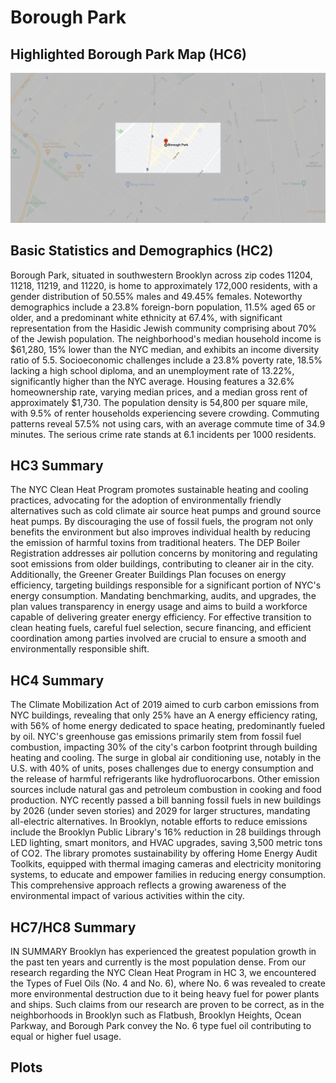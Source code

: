# Borough Park

## Highlighted Borough Park Map (HC6)

![Highlighted Map](images/highlighted_boroughpark_map.png)


## Basic Statistics and Demographics (HC2)

Borough Park, situated in southwestern Brooklyn across zip codes 11204, 11218, 11219, and 11220, is home to approximately 172,000 residents, with a gender distribution of 50.55% males and 49.45% females. Noteworthy demographics include a 23.8% foreign-born population, 11.5% aged 65 or older, and a predominant white ethnicity at 67.4%, with significant representation from the Hasidic Jewish community comprising about 70% of the Jewish population. The neighborhood's median household income is $61,280, 15% lower than the NYC median, and exhibits an income diversity ratio of 5.5. Socioeconomic challenges include a 23.8% poverty rate, 18.5% lacking a high school diploma, and an unemployment rate of 13.22%, significantly higher than the NYC average. Housing features a 32.6% homeownership rate, varying median prices, and a median gross rent of approximately $1,730. The population density is 54,800 per square mile, with 9.5% of renter households experiencing severe crowding. Commuting patterns reveal 57.5% not using cars, with an average commute time of 34.9 minutes. The serious crime rate stands at 6.1 incidents per 1000 residents.

## HC3 Summary

The NYC Clean Heat Program promotes sustainable heating and cooling practices, advocating for the adoption of environmentally friendly alternatives such as cold climate air source heat pumps and ground source heat pumps. By discouraging the use of fossil fuels, the program not only benefits the environment but also improves individual health by reducing the emission of harmful toxins from traditional heaters. The DEP Boiler Registration addresses air pollution concerns by monitoring and regulating soot emissions from older buildings, contributing to cleaner air in the city. Additionally, the Greener Greater Buildings Plan focuses on energy efficiency, targeting buildings responsible for a significant portion of NYC's energy consumption. Mandating benchmarking, audits, and upgrades, the plan values transparency in energy usage and aims to build a workforce capable of delivering greater energy efficiency. For effective transition to clean heating fuels, careful fuel selection, secure financing, and efficient coordination among parties involved are crucial to ensure a smooth and environmentally responsible shift.

## HC4 Summary
The Climate Mobilization Act of 2019 aimed to curb carbon emissions from NYC buildings, revealing that only 25% have an A energy efficiency rating, with 56% of home energy dedicated to space heating, predominantly fueled by oil. NYC's greenhouse gas emissions primarily stem from fossil fuel combustion, impacting 30% of the city's carbon footprint through building heating and cooling. The surge in global air conditioning use, notably in the U.S. with 40% of units, poses challenges due to energy consumption and the release of harmful refrigerants like hydrofluorocarbons. Other emission sources include natural gas and petroleum combustion in cooking and food production. NYC recently passed a bill banning fossil fuels in new buildings by 2026 (under seven stories) and 2029 for larger structures, mandating all-electric alternatives. In Brooklyn, notable efforts to reduce emissions include the Brooklyn Public Library's 16% reduction in 28 buildings through LED lighting, smart monitors, and HVAC upgrades, saving 3,500 metric tons of CO2. The library promotes sustainability by offering Home Energy Audit Toolkits, equipped with thermal imaging cameras and electricity monitoring systems, to educate and empower families in reducing energy consumption. This comprehensive approach reflects a growing awareness of the environmental impact of various activities within the city.


## HC7/HC8 Summary
IN SUMMARY Brooklyn has experienced the greatest population growth in the past ten years and currently is the most population dense.
From our research regarding the NYC Clean Heat Program in HC 3, we encountered the Types of Fuel Oils (No. 4 and No. 6), where No. 6 was revealed to create more environmental destruction due to it being heavy fuel for power plants and ships. Such claims from our research are proven to be correct, as in the neighborhoods in Brooklyn such as Flatbush, Brooklyn Heights, Ocean Parkway, and Borough Park convey the No. 6 type fuel oil contributing to equal or higher fuel usage.


## Plots












